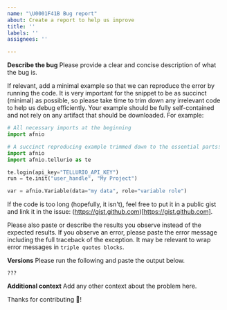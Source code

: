 ```yaml
---
name: "\U0001F41B Bug report"
about: Create a report to help us improve
title: ''
labels: ''
assignees: ''

---
```


**Describe the bug**
Please provide a clear and concise description of what the bug is.

If relevant, add a minimal example so that we can reproduce the error by running the code. It is very important for the snippet to be as succinct (minimal) as possible, so please take time to trim down any irrelevant code to help us debug efficiently. Your example should be fully self-contained and not rely on any artifact that should be downloaded. For example:

```python
# All necessary imports at the beginning
import afnio

# A succinct reproducing example trimmed down to the essential parts:
import afnio
import afnio.tellurio as te

te.login(api_key="TELLURIO_API_KEY")
run = te.init("user_handle", "My Project")

var = afnio.Variable(data="my data", role="variable role")
```

If the code is too long (hopefully, it isn't), feel free to put it in a public gist and link it in the issue: (https://gist.github.com)[https://gist.github.com].

Please also paste or describe the results you observe instead of the expected results. If you observe an error, please paste the error message including the full traceback of the exception. It may be relevant to wrap error messages in ```triple quotes blocks```.

**Versions**
Please run the following and paste the output below.

```
???
```

**Additional context**
Add any other context about the problem here.

Thanks for contributing 🎉!
